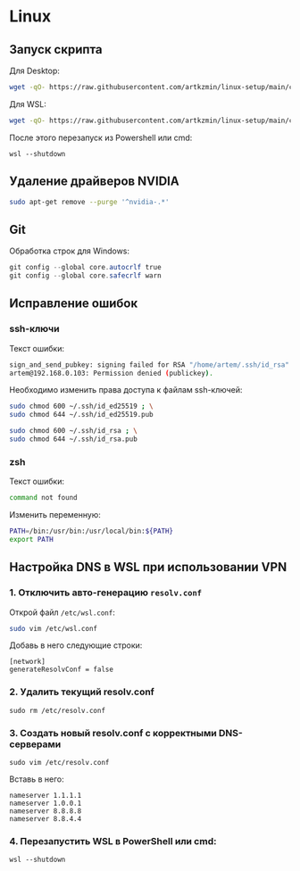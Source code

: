 # Linux


## Запуск скрипта
Для Desktop:
```bash
wget -qO- https://raw.githubusercontent.com/artkzmin/linux-setup/main/client/setup-desktop.sh | bash
```
Для WSL:
```bash
wget -qO- https://raw.githubusercontent.com/artkzmin/linux-setup/main/client/setup-wsl.sh | bash
```
После этого перезапуск из Powershell или cmd:
```
wsl --shutdown
```


## Удаление драйверов NVIDIA
```bash
sudo apt-get remove --purge '^nvidia-.*'
```

## Git
Обработка строк для Windows:
```ps1
git config --global core.autocrlf true
git config --global core.safecrlf warn
```


## Исправление ошибок
### ssh-ключи
Текст ошибки:
```bash
sign_and_send_pubkey: signing failed for RSA "/home/artem/.ssh/id_rsa" from agent: agent refused operation
artem@192.168.0.103: Permission denied (publickey).
```
Необходимо изменить права доступа к файлам ssh-ключей:
```bash
sudo chmod 600 ~/.ssh/id_ed25519 ; \
sudo chmod 644 ~/.ssh/id_ed25519.pub
```
```bash
sudo chmod 600 ~/.ssh/id_rsa ; \
sudo chmod 644 ~/.ssh/id_rsa.pub
```
### zsh
Текст ошибки:
```bash
command not found
```
Изменить переменную:
```bash
PATH=/bin:/usr/bin:/usr/local/bin:${PATH}
export PATH
```


## Настройка DNS в WSL при использовании VPN
### 1. Отключить авто-генерацию `resolv.conf`
Открой файл `/etc/wsl.conf`:
```bash
sudo vim /etc/wsl.conf
```
Добавь в него следующие строки:
```
[network]
generateResolvConf = false
```
### 2. Удалить текущий resolv.conf
```
sudo rm /etc/resolv.conf
```
### 3. Создать новый resolv.conf с корректными DNS-серверами
```
sudo vim /etc/resolv.conf
```
Вставь в него:
```
nameserver 1.1.1.1
nameserver 1.0.0.1
nameserver 8.8.8.8
nameserver 8.8.4.4
```
### 4. Перезапустить WSL в PowerShell или cmd:
```
wsl --shutdown
```
